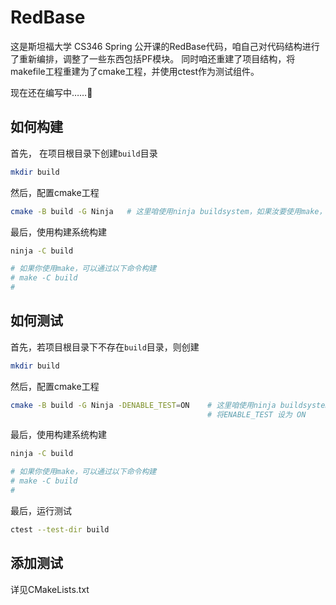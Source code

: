# RedBase

这是斯坦福大学 CS346 Spring 公开课的RedBase代码，咱自己对代码结构进行了重新编排，调整了一些东西包括PF模块。
同时咱还重建了项目结构，将makefile工程重建为了cmake工程，并使用ctest作为测试组件。

现在还在编写中……🤤

## 如何构建

首先， 在项目根目录下创建`build`目录

```sh
mkdir build
```
然后，配置cmake工程

```sh
cmake -B build -G Ninja   # 这里咱使用ninja buildsystem，如果汝要使用make，可以不加 -G及后参数
```

最后，使用构建系统构建

```sh
ninja -C build

# 如果你使用make，可以通过以下命令构建
# make -C build
#
```

## 如何测试

首先，若项目根目录下不存在`build`目录，则创建

```sh
mkdir build
```
然后，配置cmake工程

```sh
cmake -B build -G Ninja -DENABLE_TEST=ON    # 这里咱使用ninja buildsystem，如果汝要使用make，可以不加 -G及后参数
                                            # 将ENABLE_TEST 设为 ON
```

最后，使用构建系统构建

```sh
ninja -C build

# 如果你使用make，可以通过以下命令构建
# make -C build
#
```

最后，运行测试

```sh
ctest --test-dir build
```

## 添加测试

详见CMakeLists.txt
